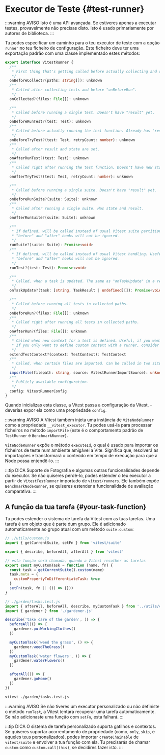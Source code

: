 # Executor de Teste {#test-runner}

:::warning AVISO
Isto é uma API avançada. Se estiveres apenas a executar testes, provavelmente não precisas disto. Isto é usado primariamente por autores de biblioteca.
:::

Tu podes especificar um caminho para o teu executor de teste com a opção `runner` no teu ficheiro de configuração. Este ficheiro deve ter uma exportação padrão com uma classe implementado estes métodos:

```ts
export interface VitestRunner {
  /**
   * First thing that's getting called before actually collecting and running tests.
   */
  onBeforeCollect?(paths: string[]): unknown
  /**
   * Called after collecting tests and before "onBeforeRun".
   */
  onCollected?(files: File[]): unknown

  /**
   * Called before running a single test. Doesn't have "result" yet.
   */
  onBeforeRunTest?(test: Test): unknown
  /**
   * Called before actually running the test function. Already has "result" with "state" and "startTime".
   */
  onBeforeTryTest?(test: Test, retryCount: number): unknown
  /**
   * Called after result and state are set.
   */
  onAfterRunTest?(test: Test): unknown
  /**
   * Called right after running the test function. Doesn't have new state yet. Will not be called, if the test function throws.
   */
  onAfterTryTest?(test: Test, retryCount: number): unknown

  /**
   * Called before running a single suite. Doesn't have "result" yet.
   */
  onBeforeRunSuite?(suite: Suite): unknown
  /**
   * Called after running a single suite. Has state and result.
   */
  onAfterRunSuite?(suite: Suite): unknown

  /**
   * If defined, will be called instead of usual Vitest suite partition and handling.
   * "before" and "after" hooks will not be ignored.
   */
  runSuite?(suite: Suite): Promise<void>
  /**
   * If defined, will be called instead of usual Vitest handling. Useful, if you have your custom test function.
   * "before" and "after" hooks will not be ignored.
   */
  runTest?(test: Test): Promise<void>

  /**
   * Called, when a task is updated. The same as "onTaskUpdate" in a reporter, but this is running in the same thread as tests.
   */
  onTaskUpdate?(task: [string, TaskResult | undefined][]): Promise<void>

  /**
   * Called before running all tests in collected paths.
   */
  onBeforeRun?(files: File[]): unknown
  /**
   * Called right after running all tests in collected paths.
   */
  onAfterRun?(files: File[]): unknown
  /**
   * Called when new context for a test is defined. Useful, if you want to add custom properties to the context.
   * If you only want to define custom context with a runner, consider using "beforeAll" in "setupFiles" instead.
   */
  extendTestContext?(context: TestContext): TestContext
  /**
   * Called, when certain files are imported. Can be called in two situations: when collecting tests and when importing setup files.
   */
  importFile(filepath: string, source: VitestRunnerImportSource): unknown
  /**
   * Publicly available configuration.
   */
  config: VitestRunnerConfig
}
```

Quando inicializas esta classe, a Vitest passa a configuração da Vitest, - deverias expor ela como uma propriedade `config`.

:::warning AVISO
A Vitest também injeta uma instância de `ViteNodeRunner` como a propriedade `__vitest_executor`. Tu podes usá-la para processar ficheiros no método `importFile` (este é o comportamento padrão de `TestRunner` e `BenchmarkRunner`).

`ViteNodeRunner` expõe o método `executeId`, o qual é usado para importar os ficheiros de teste num ambiente amigável a Vite. Significa que, resolverá as importações e transformará o conteúdo em tempo de execução para que a Node possa entendê-lo.
:::

:::tip DICA
Suporte de Fotografia e algumas outras funcionalidades depende do executor. Se não quiseres perdê-lo, podes estender o teu executor a partir de `VitestTestRunner` importado de `vitest/runners`. Ele também expõe `BenchmarkNodeRunner`, se quiseres estender a funcionalidade de avaliação comparativa.
:::

## A função da tua tarefa {#your-task-function}

Tu podes estender o sistema de tarefa da Vitest com as tuas tarefas. Uma tarefa é um objeto que é parte dum grupo. Ele é adicionado automaticamente ao grupo atual com um método `suite.custom`:

```js
// ./utils/custom.js
import { getCurrentSuite, setFn } from 'vitest/suite'

export { describe, beforeAll, afterAll } from 'vitest'

// esta função será chamada, quando a Vitest recolher as tarefas
export const myCustomTask = function (name, fn) {
  const task = getCurrentSuite().custom(name)
  task.meta = {
    customPropertyToDifferentiateTask: true
  }
  setFn(task, fn || (() => {}))
}
```

```js
// ./garden/tasks.test.js
import { afterAll, beforeAll, describe, myCustomTask } from '../utils/custom.js'
import { gardener } from './gardener.js'

describe('take care of the garden', () => {
  beforeAll(() => {
    gardener.putWorkingClothes()
  })

  myCustomTask('weed the grass', () => {
    gardener.weedTheGrass()
  })
  myCustomTask('water flowers', () => {
    gardener.waterFlowers()
  })

  afterAll(() => {
    gardener.goHome()
  })
})
```

```bash
vitest ./garden/tasks.test.js
```

:::warning AVISO
Se não tiveres um executor personalizado ou não definiste o método `runTest`, a Vitest tentará recuperar uma tarefa automaticamente. Se não adicionaste uma função com `setFn`, esta falhará.
:::

:::tip DICA
O sistema de tarefa personalizado suporta gatilhos e contextos. Se quiseres suportar acorrentamento de propriedade (como, `only`, `skip`, e aqueles teus personalizados), podes importar `createChainable` de `vitest/suite` e envolver a tua função com ela. Tu precisarás de chamar `custom` como `custom.call(this)`, se decidires fazer isto.
:::
